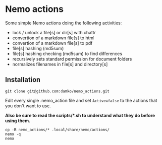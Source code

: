 # Nemo actions

Some simple Nemo actions doing the following activities:

* lock / unlock a file[s] or dir[s] with chattr
* convertion of a markdown file[s] to html
* convertion of a markdown file[s] to pdf
* file[s] hashing (md5sum)
* file[s] hashing checking (md5sum) to find differences
* recursively sets standard permission for document folders
* normalizes filenames in file[s] and directory[s]

## Installation

    git clone git@github.com:damko/nemo_actions.git

Edit every single .nemo_action file and set `Active=false` to the actions that you don't want to use.

**Also be sure to read the scripts/*.sh to understand what they do before using them.**

    cp -R nemo_actions/* .local/share/nemo/actions/
    nemo -q
    nemo